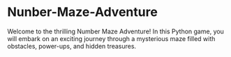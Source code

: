 # Nunber-Maze-Adventure
Welcome to the thrilling Number Maze Adventure! In this Python game, you will embark on an exciting journey through a mysterious maze filled with obstacles, power-ups, and hidden treasures.
